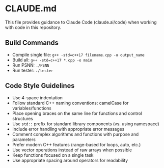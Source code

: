 # CLAUDE.md

This file provides guidance to Claude Code (claude.ai/code) when working with code in this repository.

## Build Commands
- Compile single file: `g++ -std=c++17 filename.cpp -o output_name`
- Build all: `g++ -std=c++17 *.cpp -o main`
- Run PSNN: `./PSNN`
- Run tester: `./tester`

## Code Style Guidelines
- Use 4-space indentation
- Follow standard C++ naming conventions: camelCase for variables/functions
- Place opening braces on the same line for functions and control structures
- Use `std::` prefix for standard library components (vs. using namespace)
- Include error handling with appropriate error messages
- Comment complex algorithms and functions with purpose and parameters
- Prefer modern C++ features (range-based for loops, auto, etc.)
- Use vector operations instead of raw arrays when possible
- Keep functions focused on a single task
- Use appropriate spacing around operators for readability